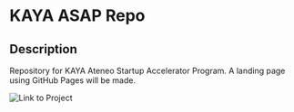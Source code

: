 # KAYA ASAP Repo

## Description

Repository for KAYA Ateneo Startup Accelerator Program. A landing page using GitHub Pages will be made. 

![Link to Project](https://eisenhoweryu.github.io/kaya_asap/)